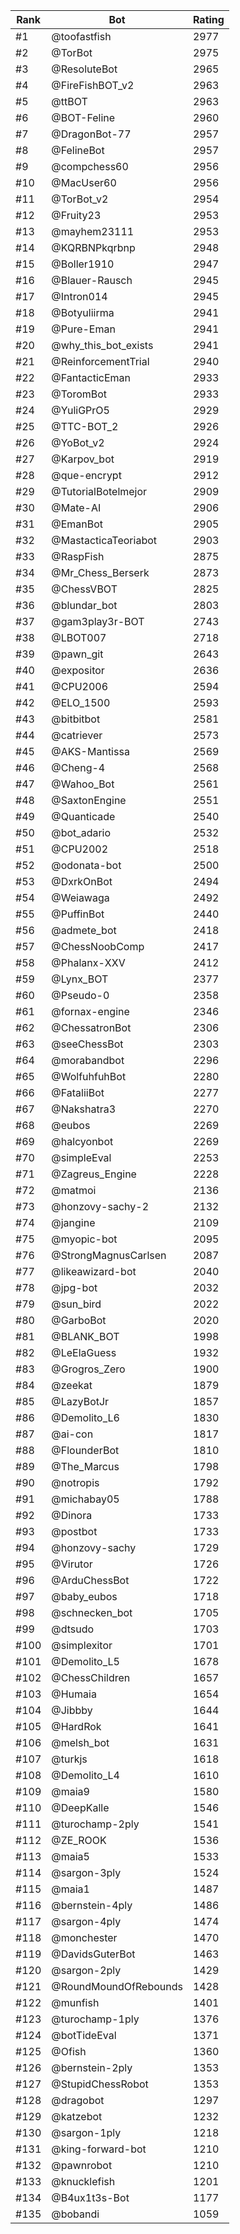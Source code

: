 Rank|Bot|Rating
---|---|---
#1|@toofastfish|2977
#2|@TorBot|2975
#3|@ResoluteBot|2965
#4|@FireFishBOT_v2|2963
#5|@ttBOT|2963
#6|@BOT-Feline|2960
#7|@DragonBot-77|2957
#8|@FelineBot|2957
#9|@compchess60|2956
#10|@MacUser60|2956
#11|@TorBot_v2|2954
#12|@Fruity23|2953
#13|@mayhem23111|2953
#14|@KQRBNPkqrbnp|2948
#15|@Boller1910|2947
#16|@Blauer-Rausch|2945
#17|@Intron014|2945
#18|@Botyuliirma|2941
#19|@Pure-Eman|2941
#20|@why_this_bot_exists|2941
#21|@ReinforcementTrial|2940
#22|@FantacticEman|2933
#23|@ToromBot|2933
#24|@YuliGPrO5|2929
#25|@TTC-BOT_2|2926
#26|@YoBot_v2|2924
#27|@Karpov_bot|2919
#28|@que-encrypt|2912
#29|@TutorialBotelmejor|2909
#30|@Mate-AI|2906
#31|@EmanBot|2905
#32|@MastacticaTeoriabot|2903
#33|@RaspFish|2875
#34|@Mr_Chess_Berserk|2873
#35|@ChessVBOT|2825
#36|@blundar_bot|2803
#37|@gam3play3r-BOT|2743
#38|@LBOT007|2718
#39|@pawn_git|2643
#40|@expositor|2636
#41|@CPU2006|2594
#42|@ELO_1500|2593
#43|@bitbitbot|2581
#44|@catriever|2573
#45|@AKS-Mantissa|2569
#46|@Cheng-4|2568
#47|@Wahoo_Bot|2561
#48|@SaxtonEngine|2551
#49|@Quanticade|2540
#50|@bot_adario|2532
#51|@CPU2002|2518
#52|@odonata-bot|2500
#53|@DxrkOnBot|2494
#54|@Weiawaga|2492
#55|@PuffinBot|2440
#56|@admete_bot|2418
#57|@ChessNoobComp|2417
#58|@Phalanx-XXV|2412
#59|@Lynx_BOT|2377
#60|@Pseudo-0|2358
#61|@fornax-engine|2346
#62|@ChessatronBot|2306
#63|@seeChessBot|2303
#64|@morabandbot|2296
#65|@WolfuhfuhBot|2280
#66|@FataliiBot|2277
#67|@Nakshatra3|2270
#68|@eubos|2269
#69|@halcyonbot|2269
#70|@simpleEval|2253
#71|@Zagreus_Engine|2228
#72|@matmoi|2136
#73|@honzovy-sachy-2|2132
#74|@jangine|2109
#75|@myopic-bot|2095
#76|@StrongMagnusCarlsen|2087
#77|@likeawizard-bot|2040
#78|@jpg-bot|2032
#79|@sun_bird|2022
#80|@GarboBot|2020
#81|@BLANK_BOT|1998
#82|@LeElaGuess|1932
#83|@Grogros_Zero|1900
#84|@zeekat|1879
#85|@LazyBotJr|1857
#86|@Demolito_L6|1830
#87|@ai-con|1817
#88|@FlounderBot|1810
#89|@The_Marcus|1798
#90|@notropis|1792
#91|@michabay05|1788
#92|@Dinora|1733
#93|@postbot|1733
#94|@honzovy-sachy|1729
#95|@Virutor|1726
#96|@ArduChessBot|1722
#97|@baby_eubos|1718
#98|@schnecken_bot|1705
#99|@dtsudo|1703
#100|@simplexitor|1701
#101|@Demolito_L5|1678
#102|@ChessChildren|1657
#103|@Humaia|1654
#104|@Jibbby|1644
#105|@HardRok|1641
#106|@melsh_bot|1631
#107|@turkjs|1618
#108|@Demolito_L4|1610
#109|@maia9|1580
#110|@DeepKalle|1546
#111|@turochamp-2ply|1541
#112|@ZE_ROOK|1536
#113|@maia5|1533
#114|@sargon-3ply|1524
#115|@maia1|1487
#116|@bernstein-4ply|1486
#117|@sargon-4ply|1474
#118|@monchester|1470
#119|@DavidsGuterBot|1463
#120|@sargon-2ply|1429
#121|@RoundMoundOfRebounds|1428
#122|@munfish|1401
#123|@turochamp-1ply|1376
#124|@botTideEval|1371
#125|@Ofish|1360
#126|@bernstein-2ply|1353
#127|@StupidChessRobot|1353
#128|@dragobot|1297
#129|@katzebot|1232
#130|@sargon-1ply|1218
#131|@king-forward-bot|1210
#132|@pawnrobot|1210
#133|@knucklefish|1201
#134|@B4ux1t3s-Bot|1177
#135|@bobandi|1059
